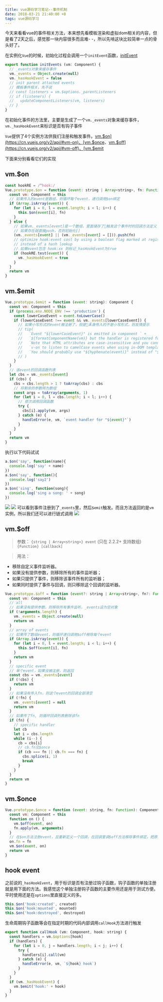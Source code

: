 ```yaml
---
title: vue源码学习笔记--事件机制
date: 2018-03-21 21:40:00 +8
tags: vue源码学习
---
```

今天来看看vue的事件相关方法，本来想先看模板渲染和虚拟dom相关的内容，但是看了2天之后，感觉那一块内容很多而且难- -，所以先啃这块比较简单一点的骨头好了。
<!-- more -->
在实例化`Vue`的时候，初始化过程会调用一个`initEvent`函数，[initEvent](https://github.com/vuejs/vue/blob/dev/src/core/instance/events.js)

```javascript
export function initEvents (vm: Component) {
  // _events对象来缓存事件
  vm._events = Object.create(null)
  vm._hasHookEvent = false
  // init parent attached events
  // 模板事件相关，先不说
  // const listeners = vm.$options._parentListeners
  // if (listeners) {
  //   updateComponentListeners(vm, listeners)
  // }
}
```

在初始化事件的方法里，主要是生成了一个`vm._events`对象来缓存事件，`vm._hasHookEvent`来标识是否有钩子事件

`Vue`提供了4个实例方法供我们注册和触发事件。[vm.$on](https://cn.vuejs.org/v2/api/#vm-on)、[vm.$once](https://cn.vuejs.org/v2/api/#vm-once)、[vm.$off](https://cn.vuejs.org/v2/api/#vm-off)、[vm.$emit](https://cn.vuejs.org/v2/api/#vm-emit)

下面来分别看看它们的实现

## vm.$on

```javascript
const hookRE = /^hook:/
Vue.prototype.$on = function (event: string | Array<string>, fn: Function): Component {
  const vm: Component = this
  // 如果传入的event是数组，则循环每个event，递归调用$on绑定
  if (Array.isArray(event)) {
    for (let i = 0, l = event.length; i < l; i++) {
      this.$on(event[i], fn)
    }
  } else {
    // 如果vm._events[event]是一个数组，里面储存了触发这个事件时的回调方法定义
    // 如果存在就直接push，否则初始化[]
    (vm._events[event] || (vm._events[event] = [])).push(fn)
    // optimize hook:event cost by using a boolean flag marked at registration
    // instead of a hash lookup
    // 如果event包含 hook:xx 则标记_hasHookEvent为true
    if (hookRE.test(event)) {
      vm._hasHookEvent = true
    }
  }
  return vm
}
```

## vm.$emit

```javascript
Vue.prototype.$emit = function (event: string): Component {
  const vm: Component = this
  if (process.env.NODE_ENV !== 'production') {
    const lowerCaseEvent = event.toLowerCase()
    if (lowerCaseEvent !== event && vm._events[lowerCaseEvent]) {
      // 如果小写形式的event被注册了，但是本身传入的不是小写形式，则友情提示
      // tip(
      //   `Event "${lowerCaseEvent}" is emitted in component ` +
      //   `${formatComponentName(vm)} but the handler is registered for "${event}". ` +
      //   `Note that HTML attributes are case-insensitive and you cannot use ` +
      //   `v-on to listen to camelCase events when using in-DOM templates. ` +
      //   `You should probably use "${hyphenate(event)}" instead of "${event}".`
      // )
    }
  }
  // 该event的回调函数列表
  let cbs = vm._events[event]
  if (cbs) {
    cbs = cbs.length > 1 ? toArray(cbs) : cbs
    // 将剩余的参数转为数组
    const args = toArray(arguments, 1)
    for (let i = 0, l = cbs.length; i < l; i++) {
      // 依次调用回调函数
      try {
        cbs[i].apply(vm, args)
      } catch (e) {
        handleError(e, vm, `event handler for "${event}"`)
      }
    }
  }
  return vm
}
```

执行以下代码试试

```javascript
a.$on('say', function(name){
  console.log('say' + name)
})
a.$on('say', function(){
  console.log('say2')
})
a.$on('sing', function(song){
  console.log('sing a song: ' + song)
})
```

![](../public/images/15.png)
![](../public/images/16.png)
可以看到事件注册到了`_events`里，然后`$emit`触发。而且方法返回的是`vm`实例，所以我们还可以进行链式调用
![](../public/images/17.png)

## vm.$off

> 参数：
`{string | Array<string>} event` (只在 2.2.2+ 支持数组)
`{Function} [callback]`

> 用法：
- 移除自定义事件监听器。
- 如果没有提供参数，则移除所有的事件监听器；
- 如果只提供了事件，则移除该事件所有的监听器；
- 如果同时提供了事件与回调，则只移除这个回调的监听器。

```javascript
Vue.prototype.$off = function (event?: string | Array<string>, fn?: Function): Component {
  const vm: Component = this
  // all
  // 如果没有提供参数，则移除所有事件监听，_events设为空对象
  if (!arguments.length) {
    vm._events = Object.create(null)
    return vm
  }
  // array of events
  // 如果传了数组event，则循环递归调用$off移除每个event
  if (Array.isArray(event)) {
    for (let i = 0, l = event.length; i < l; i++) {
      this.$off(event[i], fn)
    }
    return vm
  }
  // specific event
  // 单个event，如果没被注册，则返回
  const cbs = vm._events[event]
  if (!cbs) {
    return vm
  }
  // 如果没有传入fn，则这个event的回调全部清空
  if (!fn) {
    vm._events[event] = null
    return vm
  }
  // 如果传了fn, 则循环回调列表删除该fn
  if (fn) {
    // specific handler
    let cb
    let i = cbs.length
    while (i--) {
      cb = cbs[i]
      // cb.fn见$once
      if (cb === fn || cb.fn === fn) {
        cbs.splice(i, 1)
        break
      }
    }
  }
  return vm
}
```

## vm.$once

```javascript
Vue.prototype.$once = function (event: string, fn: Function): Component {
  const vm: Component = this
  function on () {
    vm.$off(event, on)
    fn.apply(vm, arguments)
  }
  // 在$on方法注册event，且重新定义一个回调，在回调里调$off方法移除事件绑定，把原来的fn赋值给on.fn
  on.fn = fn
  vm.$on(event, on)
  return vm
}
```

## hook event

之前说的`_hasHookEvent`，用于标识是否有注册过钩子函数，钩子函数的单独注册就是用下面的方法。我感觉这个单独注册钩子函数的主要作用还是用于测试方便。平时使用还是在`options`里直接定义的多。

```javascript
this.$on('hook:created', created)
this.$on('hook:mounted', mounted)
this.$on('hook:destroyed', destroyed)
```

生命周期钩子函数等会在指定时期的代码内部调用`callHook`方法进行触发

```javascript
export function callHook (vm: Component, hook: string) {
  const handlers = vm.$options[hook]
  if (handlers) {
    for (let i = 0, j = handlers.length; i < j; i++) {
      try {
        handlers[i].call(vm)
      } catch (e) {
        handleError(e, vm, `${hook} hook`)
      }
    }
  }
  if (vm._hasHookEvent) {
    vm.$emit('hook:' + hook)
  }
}
```